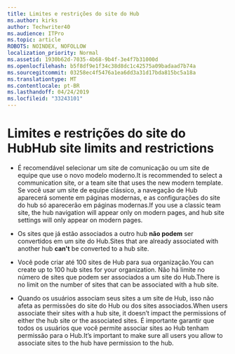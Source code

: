 ```yaml
---
title: Limites e restrições do site do Hub
ms.author: kirks
author: Techwriter40
ms.audience: ITPro
ms.topic: article
ROBOTS: NOINDEX, NOFOLLOW
localization_priority: Normal
ms.assetid: 1930b62d-7035-4b68-9b4f-3e4f7b31000d
ms.openlocfilehash: b5f8df9e1f34c38d8dc1c42575a09badaad7b74a
ms.sourcegitcommit: 03258ec4f5476a1ea6dd3a31d17bda815bc5a18a
ms.translationtype: MT
ms.contentlocale: pt-BR
ms.lasthandoff: 04/24/2019
ms.locfileid: "33243101"
---
```

# <a name="hub-site-limits-and-restrictions"></a><span data-ttu-id="ee4f6-102">Limites e restrições do site do Hub</span><span class="sxs-lookup"><span data-stu-id="ee4f6-102">Hub site limits and restrictions</span></span>


- <span data-ttu-id="ee4f6-103">É recomendável selecionar um site de comunicação ou um site de equipe que use o novo modelo moderno.</span><span class="sxs-lookup"><span data-stu-id="ee4f6-103">It is recommended to select a communication site, or a team site that uses the new modern template.</span></span> <span data-ttu-id="ee4f6-104">Se você usar um site de equipe clássico, a navegação de Hub aparecerá somente em páginas modernas, e as configurações do site do hub só aparecerão em páginas modernas.</span><span class="sxs-lookup"><span data-stu-id="ee4f6-104">If you use a classic team site, the hub navigation will appear only on modern pages, and hub site settings will only appear on modern pages.</span></span>


- <span data-ttu-id="ee4f6-105">Os sites que já estão associados a outro hub **não podem** ser convertidos em um site do Hub.</span><span class="sxs-lookup"><span data-stu-id="ee4f6-105">Sites that are already associated with another hub **can't** be converted to a hub site.</span></span>


- <span data-ttu-id="ee4f6-106">Você pode criar até 100 sites de Hub para sua organização.</span><span class="sxs-lookup"><span data-stu-id="ee4f6-106">You can create up to 100 hub sites for your organization.</span></span> <span data-ttu-id="ee4f6-107">Não há limite no número de sites que podem ser associados a um site do Hub.</span><span class="sxs-lookup"><span data-stu-id="ee4f6-107">There is no limit on the number of sites that can be associated with a hub site.</span></span>


- <span data-ttu-id="ee4f6-108">Quando os usuários associam seus sites a um site de Hub, isso não afeta as permissões do site do Hub ou dos sites associados.</span><span class="sxs-lookup"><span data-stu-id="ee4f6-108">When users associate their sites with a hub site, it doesn’t impact the permissions of either the hub site or the associated sites.</span></span> <span data-ttu-id="ee4f6-109">É importante garantir que todos os usuários que você permite associar sites ao Hub tenham permissão para o Hub.</span><span class="sxs-lookup"><span data-stu-id="ee4f6-109">It’s important to make sure all users you allow to associate sites to the hub have permission to the hub.</span></span>

